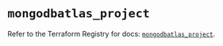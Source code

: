 # `mongodbatlas_project`

Refer to the Terraform Registry for docs: [`mongodbatlas_project`](https://registry.terraform.io/providers/mongodb/mongodbatlas/1.21.3/docs/resources/project).
